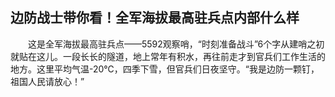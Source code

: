 ## 边防战士带你看！全军海拔最高驻兵点内部什么样
　　这是全军海拔最高驻兵点——5592观察哨，“时刻准备战斗”6个字从建哨之初就贴在这儿。一段长长的隧道，地上常年有积水，再往前走才到官兵们工作生活的地方。这里平均气温-20℃，四季下雪，但官兵们日夜坚守。“我是边防一颗钉，祖国人民请放心！”  

